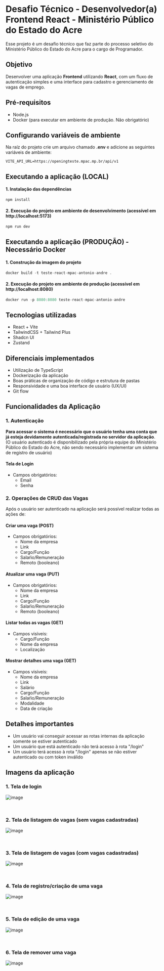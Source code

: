 # Desafio Técnico - Desenvolvedor(a) Frontend React - Ministério Público do Estado do Acre

Esse projeto é um desafio técnico que faz parte do processo seletivo do Ministério Público do Estado do Acre para o
cargo de Programador.

## Objetivo

Desenvolver uma aplicação <strong>Frontend</strong> utilizando <strong>React</strong>, com um fluxo de autenticação
simples e uma interface para cadastro e gerenciamento de vagas de emprego.

## Pré-requisitos

<ul>
  <li>
    Node.js
  </li>
  <li>
    Docker (para executar em ambiente de produção. Não obrigatório)
  </li>
</ul>

## Configurando variáveis de ambiente

Na raíz do projeto crie um arquivo chamado <strong>.env</strong> e adicione as seguintes variáveis de ambiente:

```dotenv
VITE_API_URL=https://openingteste.mpac.mp.br/api/v1
```

## Executando a aplicação (LOCAL)

#### 1. Instalação das dependências

```js
npm install
```

#### 2. Execução do projeto em ambiente de desenvolvimento (acessível em http://localhost:5173)

```js
npm run dev
```

## Executando a aplicação (PRODUÇÃO) - Necessário Docker

#### 1. Construção da imagem do projeto

```js
docker build -t teste-react-mpac-antonio-andre . 
```

#### 2. Execução do projeto em ambiente de produção (acessível em http://localhost:8080)

```js
docker run -p 8080:8080 teste-react-mpac-antonio-andre
```

## Tecnologias utilizadas

<ul>
  <li>
    React + Vite
  </li>
  <li>
    TailwindCSS + Tailwind Plus
  </li>
  <li>
    Shadcn UI
  </li>
  <li>
    Zustand
  </li>
</ul>

## Diferenciais implementados

<ul>
  <li>
    Utilização de TypeScript
  </li>
  <li>
    Dockerização da aplicação
  </li>
  <li>
    Boas práticas de organização de código e estrutura de pastas
  </li>
  <li>
    Responsividade e uma boa interface de usuário (UX/UI)
  </li>
  <li>
    Git flow
  </li>
</ul>

## Funcionalidades da Aplicação

### 1. Autenticação

<strong>Para acessar o sistema é necessário que o usuário tenha uma conta que já esteja devidamente
autenticada/registrada no servidor da aplicação</strong>. <br/>
(O usuário autenticado é disponibilizado pela própria equipe do Ministério Público do Estado do Acre, não sendo
necessário implementar um sistema de registro de usuário)

#### Tela de Login

<ul>
  <li>
    Campos obrigatórios:
    <ul>
      <li>
        Email
      </li>
      <li>
        Senha
    </li>
    </ul>
  </li>
</ul>

### 2. Operações de CRUD das Vagas

Após o usuário ser autenticado na aplicação será possível realizar todas as ações de:

#### Criar uma vaga (POST)

<ul>
  <li>
    Campos obrigatórios:
    <ul>
      <li>
        Nome da empresa
      </li>
      <li>
        Link
      </li>
      <li>
        Cargo/Função
      </li>
      <li>
        Salaŕio/Remuneração
      </li>
      <li>
        Remoto (booleano)
      </li>
    </ul>
  </li>
</ul>

#### Atualizar uma vaga (PUT)

<ul>
  <li>
    Campos obrigatórios:
    <ul>
      <li>
        Nome da empresa
      </li>
      <li>
        Link
      </li>
      <li>
        Cargo/Função
      </li>
      <li>
        Salaŕio/Remuneração
      </li>
      <li>
        Remoto (booleano)
      </li>
    </ul>
  </li>
</ul>

#### Listar todas as vagas (GET)

<ul>
  <li>
    Campos visíveis:
    <ul>
      <li>
        Cargo/Função
      </li>
      <li>
        Nome da empresa
      </li>
      <li>
        Localização
      </li>
    </ul>
  </li>
</ul>

#### Mostrar detalhes uma vaga (GET)

<ul>
  <li>
    Campos visíveis:
    <ul>
      <li>
        Nome da empresa
      </li>
      <li>
        Link
      </li>
      <li>
        Salário
      </li>
      <li>
        Cargo/Função
      </li>
      <li>
        Salaŕio/Remuneração
      </li>
      <li>
        Modalidade
      </li>
      <li>
        Data de criação
      </li>
    </ul>
  </li>
</ul>

## Detalhes importantes

<ul>
  <li>
    Um usuário vai conseguir acessar as rotas internas da aplicação somente se estiver autenticado
  </li>
  <li>
    Um usuário que está autenticado não terá acesso à rota "/login"
  </li>
  <li>
    Um usuário terá acesso à rota "/login" apenas se não estiver autenticado ou com token inválido
  </li>
</ul>

## Imagens da aplicação

### 1. Tela de login

![image](https://github.com/user-attachments/assets/45f4266a-3d48-4d1c-8ec6-9d2c41737a3e)

<br/>

### 2. Tela de listagem de vagas (sem vagas cadastradas)

![image](https://github.com/user-attachments/assets/df421365-9cc4-4203-8571-578628261702)


<br/>

### 3. Tela de listagem de vagas (com vagas cadastradas)

![image](https://github.com/user-attachments/assets/921dbd79-77e0-4d44-878a-a66d3842881b)


<br/>

### 4. Tela de registro/criação de uma vaga

![image](https://github.com/user-attachments/assets/f7b66369-d291-4c54-b3bd-a7136e902740)

<br/>

### 5. Tela de edição de uma vaga

![image](https://github.com/user-attachments/assets/c856d8a6-a84d-422e-9cb3-4821bbc78d9c)

<br/>

### 6. Tela de remover uma vaga

![image](https://github.com/user-attachments/assets/02b9fd2f-ae71-49aa-8f8c-40796837e327)



